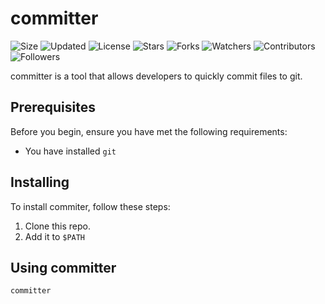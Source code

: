 # committer

![Size](https://img.shields.io/github/repo-size/2kabhishek/committer?style=plastic&color=green&label=Size)
![Updated](https://img.shields.io/github/last-commit/2kabhishek/committer?style=plastic&color=red&label=Updated)
![License](https://img.shields.io/github/license/2kabhishek/committer?style=plastic&color=lightgrey&label=License)
![Stars](https://img.shields.io/github/stars/2kabhishek/committer?style=plastic&color=ffd500&label=Stars)
![Forks](https://img.shields.io/github/forks/2kabhishek/committer?style=plastic&color=brightgreen&label=Forks)
![Watchers](https://img.shields.io/github/watchers/2kabhishek/committer?style=plastic&color=orange&label=Watchers)
![Contributors](https://img.shields.io/github/contributors/2kabhishek/committer?style=plastic&color=ff69b4&label=Contributors)
![Followers](https://img.shields.io/github/followers/2kabhishek?style=plastic&color=blue&label=Followers)

committer is a tool that allows developers to quickly commit files to git.

## Prerequisites

Before you begin, ensure you have met the following requirements:

* You have installed `git`

## Installing

To install commiter, follow these steps:

1) Clone this repo.
2) Add it to `$PATH`

## Using committer

```bash
committer
```
